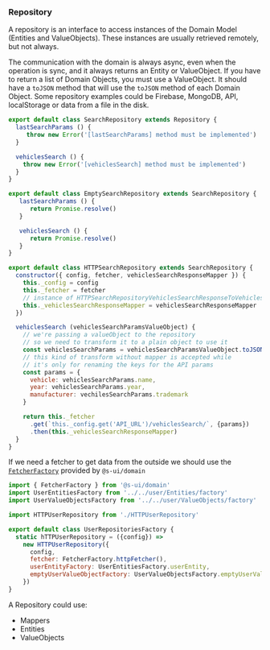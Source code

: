 ### **Repository**

A repository is an interface to access instances of the Domain Model (Entities and ValueObjects). These instances are usually retrieved remotely, but not always.

The communication with the domain is always async, even when the operation is sync, and it always returns an Entity or ValueObject. If you have to return a list of Domain Objects, you must use a ValueObject. It should have a `toJSON` method that will use the `toJSON` method of each Domain Object. Some repository examples could be Firebase, MongoDB, API, localStorage or data from a file in the disk.

```javascript
export default class SearchRepository extends Repository {
  lastSearchParams () {
     throw new Error('[lastSearchParams] method must be implemented')
  }

  vehiclesSearch () {
    throw new Error('[vehiclesSearch] method must be implemented')
  }
}

export default class EmptySearchRepository extends SearchRepository {
   lastSearchParams () {
      return Promise.resolve()
   }

   vehiclesSearch () {
      return Promise.resolve()
   }
}

export default class HTTPSearchRepository extends SearchRepository {
  constructor({ config, fetcher, vehiclesSearchResponseMapper }) {
    this._config = config
    this._fetcher = fetcher
    // instance of HTTPSearchRepositoryVehiclesSearchResponseToVehiclesValueObjectMapper
    this._vehiclesSearchResponseMapper = vehiclesSearchResponseMapper
  })

  vehiclesSearch (vehiclesSearchParamsValueObject) {
    // we're passing a valueObject to the repository
    // so we need to transform it to a plain object to use it
    const vehiclesSearchParams = vehiclesSearchParamsValueObject.toJSON()
    // this kind of transform without mapper is accepted while
    // it's only for renaming the keys for the API params
    const params = {
      vehicle: vehiclesSearchParams.name,
      year: vehiclesSearchParams.year,
      manufacturer: vechilesSearchParams.trademark
    }

    return this._fetcher
      .get(`this._config.get('API_URL')/vehiclesSearch/`, {params})
      .then(this._vehiclesSearchResponseMapper)
  }
}
```

If we need a fetcher to get data from the outside we should use the [`FetcherFactory`](https://github.com/SUI-Components/sui/tree/master/packages/sui-domain#using-fetcher) provided by `@s-ui/domain`

```js
import { FetcherFactory } from '@s-ui/domain'
import UserEntitiesFactory from '../../user/Entities/factory'
import UserValueObjectsFactory from '../../user/ValueObjects/factory'

import HTTPUserRepository from './HTTPUserRepository'

export default class UserRepositoriesFactory {
  static hTTPUserRepository = ({config}) =>
    new HTTPUserRepository({
      config,
      fetcher: FetcherFactory.httpFetcher(),
      userEntityFactory: UserEntitiesFactory.userEntity,
      emptyUserValueObjectFactory: UserValueObjectsFactory.emptyUserValueObject
    })
}
```


A Repository could use:

* Mappers
* Entities
* ValueObjects
